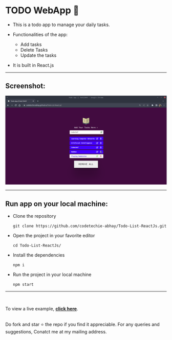# TODO WebApp 📝
- This is a todo app to manage your daily tasks.
- Functionalities of the app:
    - Add tasks
    - Delete Tasks
    - Update the tasks
    
- It is built in React.js
***

## Screenshot:
<img src='./public/images/Todo.jpg' alt='Screenshot of the App'>

***
## Run app on your local machine:
- Clone the repository 
    ```
    git clone https://github.com/codetechie-abhay/Todo-List-ReactJs.git
    ```
- Open the project in your favorite editor 
    ```
    cd Todo-List-ReactJs/ 
    ```
- Install the dependencies
    ```
    npm i
     ```
- Run the project in your local machine
    ```
    npm start
    ```
***
<br />

To view a live example, **[click here](https://codetechie-abhay.github.io/Todo-List-ReactJs/)**.

<br/>
Do fork and star ⭐ the repo if you find it appreciable. For any queries and suggestions, Conatct me at my mailing address.
